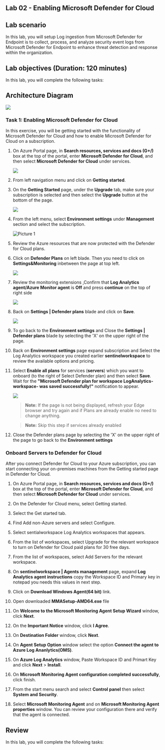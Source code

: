 ## Lab 02 - Enabling Microsoft Defender for Cloud

## Lab scenario
In this lab, you will setup Log ingestion from Microsoft Defender for Endpoint is to collect, process, and analyze security event logs from Microsoft Defender for Endpoint to enhance threat detection and response within the organization.

## Lab objectives (Duration: 120 minutes)

In this lab, you will complete the following tasks:


## Architecture Diagram

![](../media/Lab-2%20arch1.JPG)



### Task 1: Enabling Microsoft Defender for Cloud
In this exercise, you will be getting started with the functionality of Microsoft Defender for Cloud and how to enable Microsoft Defender for Cloud on a subscription.

1.  On Azure Portal page, in **Search resources, services and docs (G+/)** box at the top of the portal, enter **Microsoft Defender for Cloud**, and then select **Microsoft Defender for Cloud** under services.

    ![](../media/image1.png)

1. From left navigation menu and click on **Getting started**.

1. On the **Getting Started** page, under the **Upgrade** tab, make sure your subscription is selected and then select the **Upgrade** button at the bottom of the page.

    ![](../media/image_60.png)

1. From the left menu, select **Environment settings** under **Management** section and select the subscription.

     ![Picture 1](../media/image_50.png)

1. Review the Azure resources that are now protected with the Defender for Cloud plans.


1. Click on **Defender Plans** on left blade. Then you need to click on **Settings&Monitoring** inbetween the page at top left.

    ![](../media/image_49.png)

1. Review the monitoring extensions ,Confirm that **Log Analytics agent/Azure Monitor agent** is **Off**  and press **continue** on the top of right side
   
   ![](../media/image4-lab2.png)
    
1. Back on **Settings | Defender plans** blade and click on **Save**.

    ![](../media/image5-lab2.png)

1. To go back to the **Environment settings** and  Close the **Settings | Defender plans** blade by selecting the 'X' on the upper right of the page.

1. Back on **Environment settings** page expand subscription and Select the Log Analytics workspace you created earlier **sentinelworkspace** to review the available options and pricing.

1. Select **Enable all plans** for  services (**servers**) which you want to onboard (to the right of Select Defender plan) and then select **Save**. Wait for the **"Microsoft Defender plan for workspace LogAnalytics-workspace- was saved successfully!"** notification to appear.

   ![](../media/image_4.png)

   >**Note:** If the page is not being displayed, refresh your Edge browser and try again and if Plans are already enable no need to change anything.
   
   >**Note:** Skip this step if services already enabled
   
1. Close the Defender plans page by selecting the 'X' on the upper right of the page to go back to the **Environment settings**


### Onboard Servers to Defender for Cloud  
After you connect Defender for Cloud to your Azure subscription, you can start connecting your on-premises machines from the Getting started page in Defender for Cloud.

1.  On Azure Portal page, in **Search resources, services and docs (G+/)** box at the top of the portal, enter **Microsoft Defender for Cloud**, and then select **Microsoft Defender for Cloud** under services.

1. On the Defender for Cloud menu, select Getting started.

1. Select the Get started tab.

1. Find Add non-Azure servers and select Configure.

1. Select sentialworkspace Log Analytics workspaces that appears.

1. From the list of workspaces, select Upgrade for the relevant workspace to turn on Defender for Cloud paid plans for 30 free days.

1. From the list of workspaces, select Add Servers for the relevant workspace.

1. On **sentinelworkspace | Agents management** page, expand **Log Analytics agent instructions** copy the Workspace ID and Primary key in notepad you needs this values in next step.

2. Click on **Download Windows Agent(64 bit)** link.

1. Open downloaded **MMASetup-AMD64.exe** file

1. On **Welcome to the Microsoft Monitoring Agent Setup Wizard** window, click **Next**.

1. On the **Important Notice** window, click **I Agree**.

1. On **Destination Folder** window, click **Next**.

1. On **Agent Setup Option** window select the option **Connect the agent to Azure Log Ananlytics(OMS)**.

1. On **Azure Log Analytics** window, Paste Workspace ID and Primart Key and click **Next** > **Install**.

1. On **Microsoft Monitoring Agent configuration completed successfully**, click finish.

1. From the start menu  search and select **Control panel** then select **System and Security**.

1. Select **Microsoft Monitoring Agent** and on **Microsoft Monitoring Agent properties** window. You can review your configuration there and verify that the agent is connected.

## Review
In this lab, you will complete the following tasks:

